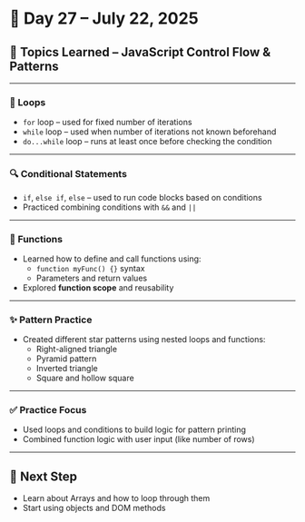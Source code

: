 # 📅 Day 27 – July 22, 2025

## 🧠 Topics Learned – JavaScript Control Flow & Patterns

---

### 🔁 Loops
- `for` loop – used for fixed number of iterations
- `while` loop – used when number of iterations not known beforehand
- `do...while` loop – runs at least once before checking the condition

---

### 🔍 Conditional Statements
- `if`, `else if`, `else` – used to run code blocks based on conditions
- Practiced combining conditions with `&&` and `||`

---

### 🔧 Functions
- Learned how to define and call functions using:
  - `function myFunc() {}` syntax
  - Parameters and return values
- Explored **function scope** and reusability

---

### ✨ Pattern Practice
- Created different star patterns using nested loops and functions:
  - Right-aligned triangle  
  - Pyramid pattern  
  - Inverted triangle  
  - Square and hollow square

---

### ✅ Practice Focus
- Used loops and conditions to build logic for pattern printing
- Combined function logic with user input (like number of rows)

---

## 📌 Next Step
- Learn about Arrays and how to loop through them  
- Start using objects and DOM methods
